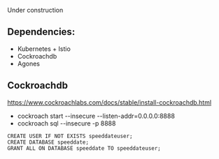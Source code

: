 Under construction

## Dependencies:
- Kubernetes + Istio
- Cockroachdb
- Agones


## Cockroachdb

https://www.cockroachlabs.com/docs/stable/install-cockroachdb.html


- cockroach start --insecure --listen-addr=0.0.0.0:8888
- cockroach sql --insecure -p 8888

 ````
 CREATE USER IF NOT EXISTS speeddateuser; 
 CREATE DATABASE speeddate; 
 GRANT ALL ON DATABASE speeddate TO speeddateuser;
 ````
